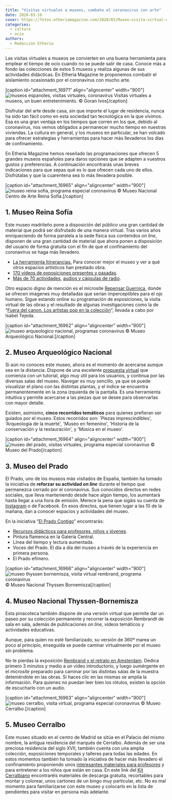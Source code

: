 ```yaml
---
title: "Visitas virtuales a museos, combate el coronavirus con arte"
date: 2020-03-16
cover: https://fotos.etheriamagazine.com/2020/03/Museo-visita-virtual-coronavirus.jpg
categories: 
  - cultura
  - ocio
authors: 
  - Redacción Etheria
---
```


Las visitas virtuales a museos se convierten en una buena herramienta para emplear el 
tiempo de ocio cuando no se puede salir de casa. Conoce más a fondo las colecciones de 
estos 5 museos y realiza algunas de sus actividades didácticas. En Etheria Magazine te 
proponemos combatir el aislamiento ocasionado por el coronavirus con mucho arte. 

\[caption id="attachment\_16971" align="aligncenter" width="900"\]![museos espanoles, visitas virtuales, coronavirus](https://fotos.etheriamagazine.com/2020/03/Museo-visita-virtual-coronavirus.jpg "Visitas virtuales a museos, un buen entretenimiento.") Visitas virtuales a museos, un buen entretenimiento. © Goran Ivos\[/caption\]

Disfrutar del arte desde casa, sin que importe el lugar de residencia, nunca ha sido tan fácil como en esta sociedad tan tecnológica en la que vivimos. Esa es una gran ventaja en los tiempos que corren en los que, debido al coronavirus, nos vemos obligados a permanecer mucho tiempo en nuestras viviendas. La cultura en general, y los museos en particular, se han volcado para ofrecer estrategias y herramientas para hacer más llevaderos los días de confinamiento.

En Etheria Magazine hemos reseñado las programaciones que ofrecen 5 grandes museos españoles para daros opciones que se adapten a vuestros gustos y preferencias. A continuación encontrarás unas breves indicaciones para que sepas qué es lo que ofrecen cada uno de ellos. Disfrútalas y que la cuarentena sea lo más llevadera posible.

\[caption id="attachment\_16965" align="aligncenter" width="900"\]![museo reina sofia, programa especial coronavirus](https://fotos.etheriamagazine.com/2020/03/museo-reina-sofia-coronavirus.jpg "Museo Nacional Centro de Arte Reina Sofía.") © Museo Nacional Centro de Arte Reina Sofía.\[/caption\]

## 1\. Museo Reina Sofía

Este museo madrileño pone a disposición del público una gran cantidad de material que podrá ser disfrutado de una manera virtual. Tras varios años enriqueciendo de forma paralela a la sede física sus contenidos _on line_, disponen de una gran cantidad de material que ahora ponen a disposición del usuario de forma gratuita con el fin de que el confinamiento del coronavirus se haga más llevadero.

- [La herramienta Itinerancias.](https://www.museoreinasofia.es/itinerancias/) Para conocer mejor el museo y ver a qué otros espacios artísticos han prestado obra.
- [170 vídeos de exposiciones presentes y pasadas](https://www.museoreinasofia.es/buscar?bundle=%28video%20OR%20audio%20OR%20radio%29&f%5B0%5D=bundle%3Avideo&f%5B1%5D=im_field_categoria_multimedia%3A5328).
- [Más de 70 actividades](https://www.museoreinasofia.es/buscar?bundle=%28video%20OR%20audio%20OR%20radio%29&f%5B0%5D=bundle%3Avideo&f%5B1%5D=im_field_categoria_multimedia%3A5329), [audios y cápsulas de radio](https://radio.museoreinasofia.es/).

Otro espacio digno de mención es el microsite [Repensar Guernica](https://guernica.museoreinasofia.es/), donde se ofrecen imágenes muy detalladas que serían imperceptibles para el ojo humano. Sigue estando online su programación de exposiciones, la visita virtual de las obras y el resultado de algunas investigaciones como la de “[Fuera del canon. Los artistas pop en la colección](https://www.museoreinasofia.es/obra-destacada/fuera-canon-artistas-pop)”, llevada a cabo por Isabel Tejeda.

\[caption id="attachment\_16962" align="aligncenter" width="900"\]![museo arqueologico nacional, programas coronavirus](https://fotos.etheriamagazine.com/2020/03/museo-arqueologico-coronavirus.jpg "Museo Arqueológico Nacional.") © Museo Arqueológico Nacional.\[/caption\]

## 2\. Museo Arqueológico Nacional

Si aún no conoces este museo, ahora es el momento de acercarse aunque sea en la distancia. Dispone de una excelente [propuesta virtual](https://manvirtual.es/) que comienza con un tutorial, algo muy útil para los usuarios, y continua por las diversas salas del museo. Navegar es muy sencillo, ya que se puede visualizar el plano con las distintas plantas, y el índice se encuentra permanentemente en la zona izquierda de la pantalla. Es una herramienta intuitiva y permite acercarse a las piezas que se desee para observarlas con mayor detalle.

Existen, asimismo, **cinco recorridos temáticos** para quienes prefieran ser guiados por el museo. Estos recorridos son: 'Piezas imprescindibles', 'Arqueología de la muerte', 'Museo en femenino', 'Historia de la conservación y la restauración', y 'Música en el museo'.

\[caption id="attachment\_16964" align="aligncenter" width="900"\]![museo del prado, visitas virtuales, programa especial coronavirus](https://fotos.etheriamagazine.com/2020/03/museo-del-prado-coronavirus.jpg "Museo del Prado") © Museo del Prado\[/caption\]

## 3\. Museo del Prado

El Prado, uno de los museos más visitados de España, también ha tomado la iniciativa de **reforzar su actividad _on line_** durante el tiempo que permanezca cerrado por el coronavirus. Sus conocidos directos en redes sociales, que lleva manteniendo desde hace algún tiempo, los aumentará hasta llegar a una hora de emisión. Merece la pena que sigáis su cuenta de [Instagram](https://www.instagram.com/museoprado/) o de Facebook. En esos directos, que tienen lugar a las 10 de la mañana, dan a conocer espacios y actividades del museo.

En la iniciativa “[El Prado Contigo](https://www.museodelprado.es/)” encontrarás:

- [Recursos didácticos para profesores, niños y jóvenes](https://www.museodelprado.es/recurso/recursos-para-escolares/d3ab491a-bb6e-d8af-d378-8b116ea86a62).
- Pintura flamenca en la Galería Central.
- Línea del tiempo y lectura aumentada.
- Voces del Prado. El día a día del museo a través de la experiencia en primera persona.
- El Prado efímero.

\[caption id="attachment\_16966" align="aligncenter" width="900"\]![museo thyssen bornemisza, visita virtual rembrand, programa coronavirus](https://fotos.etheriamagazine.com/2020/03/museo-thyssen-coronavirus.jpg "Museo Nacional Thyssen Bornemisza") © Museo Nacional Thyssen Bornemisza\[/caption\]

## 4\. Museo Nacional Thyssen-Bornemisza

Esta pinacoteca también dispone de una versión virtual que permite dar un paseo por su colección permanente y recorrer la exposición Rembrandt de sala en sala, además de publicaciones _on line_, vídeos temáticos y actividades educativas.

Aunque, para quien no esté familiarizado, su versión de 360º marea un poco al principio, enseguida se puede caminar virtualmente por el museo sin problema.

No te pierdas la exposición [Rembrand y el retrato en Amsterdam](https://static.museothyssen.org/microsites/exposiciones/2020/Rembrandt/index.htm). Dedica primero 3 minutos y medio a un vídeo introductorio, y luego sumérgente en el _microsite_ preparado para caminar por las distintas salas de la muestra deteniéndote en las obras. Si haces clic en las mismas se amplía la información. Para quienes no puedan leer bien los rótulos, existen la opción de escucharlo con un audio.

\[caption id="attachment\_16963" align="aligncenter" width="900"\]![museo cerralbo, visita virtual, programa especial coronavirus](https://fotos.etheriamagazine.com/2020/03/museo-cerralbo-coronavirus.jpg "Museo Cerralbo.") © Museo Cerralbo.\[/caption\]

## 5\. Museo Cerralbo

Este museo situado en el centro de Madrid se sitúa en el Palacio del mismo nombre, la antigua residencia del marqués de Cerralbo. Además de ser una preciosa residencia del siglo XVII, también cuenta con una amplia colección, exposiciones temporales y talleres para todas las edades. En estos momentos también ha tomado la iniciativa de hacer más llevadero el confinamiento proponiendo unos [interesantes materiales para profesores](http://www.culturaydeporte.gob.es/mcerralbo/actividades/programas-escolares/guia-didactica.html) y para entretener a los niños que están en casa. En este link del [Kit Cerralbiano](http://www.culturaydeporte.gob.es/mcerralbo/informacion/visita/especial-familias.html) encontraréis materiales de descarga gratuita, recortables para montar y colorear, unos cartones de un bingo muy particular, etc. No es mal momento para familiarizarse con este museo y colocarlo en la lista de pendientes para visitar en persona más adelante.

